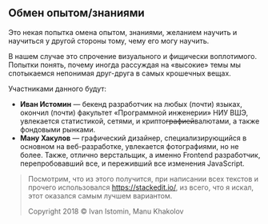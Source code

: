 ## Обмен опытом/знаниями
Это некая попытка омена опытом, знаниями, желанием научить и научиться у другой стороны тому, чему его могу научить.

В нашем случае это спрочение визуального и фищически воплотимого. Попытки понять, почему иногда рассуждая на «высокие» темы мы спотыкаемся непонимая друг-друга в самых крошечных вещах.

Участниками данного будут:
- **Иван Истомин** — бекенд разработчик на любых (почти) языках, окончил (почти) факультет «Программной инженерии» НИУ ВШЭ, увлекается статистикой, сетями, и крипто~~графией~~валютами, а также фондовыми рынками.
- **Ману Хакулов** — графический дизайнер, специализирующийся в основном на веб-разработке, увлекается фотографиями, но не более. Также, отлично верстальщик, а именно Frontend разработчик, перепробовавший все, и переживший все изменения JavaScript.

> Посмотрим, что из этого получится, при написании всех текстов и прочего использовался https://stackedit.io/, из всего, что я искал, этот оказался самым лучшем вариантом.
>
> Copyright 2018 © Ivan Istomin, Manu Khakolov
<!--stackedit_data:
eyJoaXN0b3J5IjpbLTE1NzUyOTAwOCwtMTM2ODI5NTgzOCwtMT
MwNzg4NjUyOSwtNjA0ODU4OTU5XX0=
-->